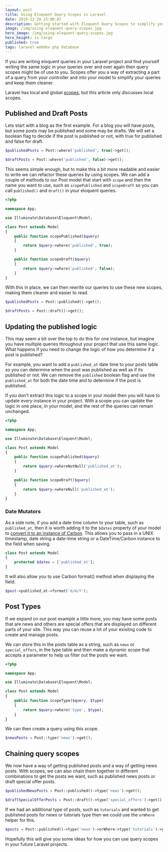 ```yaml
---
layout: post
title: Using Eloquent Query Scopes in Laravel
date: 2019-12-29 15:00:07
description: Getting started with Eloquent Query Scopes to simplify your queries and keep Controllers clean
image: /img/using-eloquent-query-scopes.jpg
hero_image: /img/using-eloquent-query-scopes.jpg
hero_height: is-large
published: true
tags: laravel webdev php database
---
```


If you are writing eloquent queries in your Laravel project and find yourself writing the same logic in your queries over and over again then query scopes might be of use to you. Scopes offer you a way of extracting a part of a query from your controller and into your model to simplify your queries and keep them cleaner. 

Laravel has local and global [scopes](https://laravel.com/docs/6.x/eloquent#query-scopes), but this article only discusses local scopes. 

## Published and Draft Posts

Lets start with a blog as the first example. For a blog you will have posts, but some posts may be published and some may be drafts. We will set a boolean flag to decide if the post is published or not, with true for published and false for draft. 

```php
$publishedPosts = Post::where('published', true)->get();

$draftPosts = Post::where('published', false)->get();
```

This seems simple enough, but to make this a bit more readable and easier to write we can refactor these queries by using scopes. We can add a couple of methods to our Post model that start with `scope` and then the name you want to use, such as `scopePublished` and `scopeDraft` so you can call `published()` and `draft()` in your eloquent queries. 

```php
<?php

namespace App;

use Illuminate\Database\Eloquent\Model;

class Post extends Model
{
    public function scopePublished($query)
    {
        return $query->where('published', true);
    }

    public function scopeDraft($query)
    {
        return $query->where('published', false);
    }
}

```

With this in place, we can then rewrite our queries to use these new scopes, making them cleaner and easier to read.  


```php
$publishedPosts = Post::published()->get();

$draftPosts = Post::draft()->get();
```

## Updating the published logic

This may seem a bit over the top to do this for one instance, but imagine you have multiple queries throughout your project that use this same logic. What happens if you need to change the logic of how you determine if a post is published? 

For example, you want to add a `published_at` date time to your posts table so you can determine when the post was published as well as if its published or not. We can remove the `published` boolean flag and use the `published_at` for both the date time and to determine if the post is published.

If you don't extract this logic to a scope in your model then you will have to update every instance in your project. With a scope you can update the logic in one place, in your model, and the rest of the queries can remain unchanged. 

```php
<?php

namespace App;

use Illuminate\Database\Eloquent\Model;

class Post extends Model
{
    public function scopePublished($query)
    {
        return $query->whereNotNull('published_at');
    }

    public function scopeDraft($query)
    {
        return $query->whereNull('published_at');
    }
}
```

### Date Mutators

As a side note, if you add a date time column to your table, such as `published_at`, then it is worth adding it to the `$dates` property of your model to [convert it to an instance of Carbon](https://laravel.com/docs/6.x/eloquent-mutators#date-mutators). This allows you to pass in a UNIX timestamp, date string a date-time string or a DateTime/Carbon instance to the field when saving.

```php
class Post extends Model
{
    protected $dates = ['published_at'];
}
```

It will also allow you to use Carbon format() method when displaying the field.

```php
$post->published_at->format('d/m/Y');
```

## Post Types

If we expand on our post example a little more, you may have some posts that are news and others are special offers that are displayed on different parts of your site. This way you can reuse a lot of your exisitng code to create and manage posts. 

We can store this in the posts table as a string, such as `news` or `special_offers`, in the type table and then make a dynamic scope that accepts a parameter to help us filter out the posts we want. 

```php
<?php

namespace App;

use Illuminate\Database\Eloquent\Model;

class Post extends Model
{
    public function scopeType($query, $type)
    {
        return $query->where('type', $type);
    }
}

```

We can then create a query using this scope.

```php
$newsPosts = Post::type('news')->get();
```

## Chaining query scopes

We now have a way of getting published posts and a way of getting news posts. With scopes, we can also chain them together in different combinations to get the posts we want, such as published news posts or draft special offer posts. 

```php
$publishedNewsPosts = Post::published()->type('news')->get();

$draftSpecialOfferPosts = Post::draft()->type('special_offers')->get();
```

If we had an additional type of posts, such as `tutorials` and wanted to get published posts for news or tutorials type then we could use the `orWhere` helper for this.

```php
$posts = Post::published()->type('news')->orWhere->type('tutorials')->get();
```

Hopefully this will give you some ideas for how you can use query scopes in your future Laravel projects. 